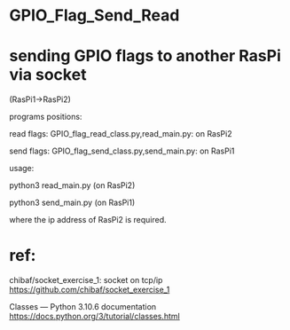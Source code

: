 # GPIO_Flag_Send_Read
# sending GPIO flags to another RasPi via socket

(RasPi1->RasPi2)

programs positions:

read flags: GPIO_flag_read_class.py,read_main.py: on RasPi2

send flags: GPIO_flag_send_class.py,send_main.py: on RasPi1

usage:

python3 read_main.py (on RasPi2)

python3 send_main.py (on RasPi1)

where the ip address of RasPi2 is required.

# ref: 

chibaf/socket_exercise_1: socket on tcp/ip https://github.com/chibaf/socket_exercise_1

Classes — Python 3.10.6 documentation https://docs.python.org/3/tutorial/classes.html
